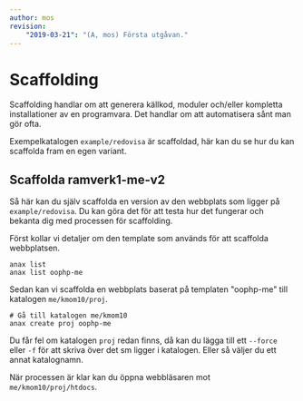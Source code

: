 ```yaml
---
author: mos
revision:
    "2019-03-21": "(A, mos) Första utgåvan."
---
```

Scaffolding
==========================

Scaffolding handlar om att generera källkod, moduler och/eller kompletta installationer av en programvara. Det handlar om att automatisera sånt man gör ofta.

Exempelkatalogen `example/redovisa` är scaffoldad, här kan du se hur du kan scaffolda fram en egen variant.



Scaffolda ramverk1-me-v2
--------------------------

Så här kan du själv scaffolda en version av den webbplats som ligger på `example/redovisa`. Du kan göra det för att testa hur det fungerar och bekanta dig med processen för scaffolding.

Först kollar vi detaljer om den template som används för att scaffolda webbplatsen.

```text
anax list 
anax list oophp-me 
```

Sedan kan vi scaffolda en webbplats baserat på templaten "oophp-me" till katalogen `me/kmom10/proj`.

```text
# Gå till katalogen me/kmom10
anax create proj oophp-me 
```

Du får fel om katalogen `proj` redan finns, då kan du lägga till ett `--force` eller `-f` för att skriva över det sm ligger i katalogen. Eller så väljer du ett annat katalognamn.

När processen är klar kan du öppna webbläsaren mot `me/kmom10/proj/htdocs`.

